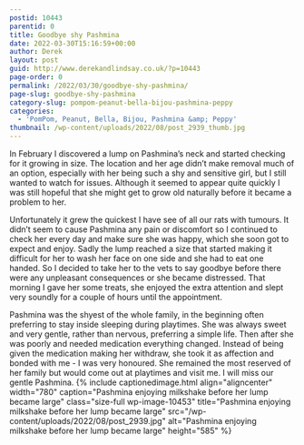 ```yaml
---
postid: 10443
parentid: 0
title: Goodbye shy Pashmina
date: 2022-03-30T15:16:59+00:00
author: Derek
layout: post
guid: http://www.derekandlindsay.co.uk/?p=10443
page-order: 0
permalink: /2022/03/30/goodbye-shy-pashmina/
page-slug: goodbye-shy-pashmina
category-slug: pompom-peanut-bella-bijou-pashmina-peppy
categories:
  - 'PomPom, Peanut, Bella, Bijou, Pashmina &amp; Peppy'
thumbnail: /wp-content/uploads/2022/08/post_2939_thumb.jpg
---
```

In February I discovered a lump on Pashmina’s neck and started checking for it growing in size. The location and her age didn’t make removal much of an option, especially with her being such a shy and sensitive girl, but I still wanted to watch for issues. Although it seemed to appear quite quickly I was still hopeful that she might get to grow old naturally before it became a problem to her. 

Unfortunately it grew the quickest I have see of all our rats with tumours. It didn’t seem to cause Pashmina any pain or discomfort so I continued to check her every day and make sure she was happy, which she soon got to expect and enjoy. Sadly the lump reached a size that started making it difficult for her to wash her face on one side and she had to eat one handed. So I decided to take her to the vets to say goodbye before there were any unpleasant consequences or she became distressed. That morning I gave her some treats, she enjoyed the extra attention and slept very soundly for a couple of hours until the appointment. 

Pashmina was the shyest of the whole family, in the beginning often preferring to stay inside sleeping during playtimes. She was always sweet and very gentle, rather than nervous, preferring a simple life. Then after she was poorly and needed medication everything changed. Instead of being given the medication making her withdraw, she took it as affection and bonded with me - I was very honoured. She remained the most reserved of her family but would come out at playtimes and visit me. I will miss our gentle Pashmina. {% include captionedimage.html align="aligncenter" width="780" caption="Pashmina enjoying milkshake before her lump became large" class="size-full wp-image-10453" title="Pashmina enjoying milkshake before her lump became large" src="/wp-content/uploads/2022/08/post_2939.jpg" alt="Pashmina enjoying milkshake before her lump became large" height="585" %}
